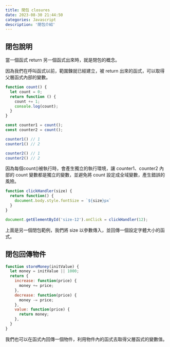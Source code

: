 ```yaml
---
title: 閉包 closures
date: 2023-08-30 21:44:50
categories: Javascript
description: '閉包介紹'
---
```


## 閉包說明

當一個函式 return 另一個函式出來時，就是閉包的概念。

因為我們在呼叫函式以前，範圍鍊就已經建立，被 return 出來的函式，可以取得父層函式內部的變數。


``` js
function count() {
  let count = 0;
  return function () {
    count += 1;
    console.log(count);
  }
}

const counter1 = count();
const counter2 = count();

counter1() // 1
counter1() // 2

counter2() // 1
counter2() // 2
```

因為每個count()被執行時，會產生獨立的執行環境，讓 counter1、counter2 內部的 count 變數都是獨立的變數，並避免將 count 設定成全域變數，產生錯誤的風險。


``` js
function clickHandler(size) {
  return function() {
    document.body.style.fontSize = `${size}px`
  }
}

document.getElementById('size-12').onClick = clickHandler(12);
```

上面是另一個閉包範例，我們將 size 以參數傳入，並回傳一個設定字體大小的函式。

## 閉包回傳物件

``` js
function storeMoney(initValue) {
  let money = initValue || 1000;
  return {
    increase: function(price) {
      money += price;
    },
    decrease: function(price) {
      money -= price;
    },
    value: function(price) {
      return money;
    },
  }
}
```

我們也可以在函式內回傳一個物件，利用物件內的函式去取得父層函式的變數值。

